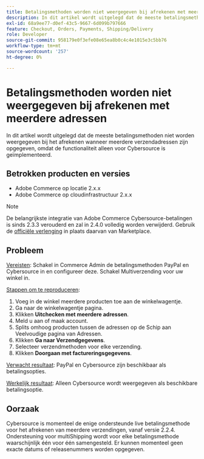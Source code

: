 ```yaml
---
title: Betalingsmethoden worden niet weergegeven bij afrekenen met meerdere adressen
description: In dit artikel wordt uitgelegd dat de meeste betalingsmethoden niet worden weergegeven bij het afrekenen wanneer meerdere verzendadressen zijn opgegeven, omdat de functionaliteit alleen voor Cybersource is geïmplementeerd.
exl-id: 68a9ee77-d0ef-43c5-9667-6d099b797666
feature: Checkout, Orders, Payments, Shipping/Delivery
role: Developer
source-git-commit: 958179e0f3efe08e65ea8b0c4c4e1015e3c5bb76
workflow-type: tm+mt
source-wordcount: '257'
ht-degree: 0%

---
```


# Betalingsmethoden worden niet weergegeven bij afrekenen met meerdere adressen

In dit artikel wordt uitgelegd dat de meeste betalingsmethoden niet worden weergegeven bij het afrekenen wanneer meerdere verzendadressen zijn opgegeven, omdat de functionaliteit alleen voor Cybersource is geïmplementeerd.

## Betrokken producten en versies

* Adobe Commerce op locatie 2.x.x
* Adobe Commerce op cloudinfrastructuur 2.x.x

>[!NOTE]
>
>De belangrijkste integratie van Adobe Commerce Cybersource-betalingen is sinds 2.3.3 verouderd en zal in 2.4.0 volledig worden verwijderd. Gebruik de [officiële verlenging](https://marketplace.magento.com/cybersource-global-payment-management.html) in plaats daarvan van Marketplace.

## Probleem

<u>Vereisten</u>: Schakel in Commerce Admin de betalingsmethoden PayPal en Cybersource in en configureer deze. Schakel Multiverzending voor uw winkel in.

<u>Stappen om te reproduceren</u>:

1. Voeg in de winkel meerdere producten toe aan de winkelwagentje.
1. Ga naar de winkelwagentje pagina.
1. Klikken **Uitchecken met meerdere adressen**.
1. Meld u aan of maak account.
1. Splits omhoog producten tussen de adressen op de Schip aan Veelvoudige pagina van Adressen.
1. Klikken **Ga naar Verzendgegevens**.
1. Selecteer verzendmethoden voor elke verzending.
1. Klikken **Doorgaan met factureringsgegevens**.

<u>Verwacht resultaat</u>: PayPal en Cybersource zijn beschikbaar als betalingsopties.

<u>Werkelijk resultaat</u>: Alleen Cybersource wordt weergegeven als beschikbare betalingsoptie.

## Oorzaak

Cybersource is momenteel de enige ondersteunde live betalingsmethode voor het afrekenen van meerdere verzendingen, vanaf versie 2.2.4. Ondersteuning voor multiShipping wordt voor elke betalingsmethode waarschijnlijk één voor één samengesteld. Er kunnen momenteel geen exacte datums of releasenummers worden opgegeven.
